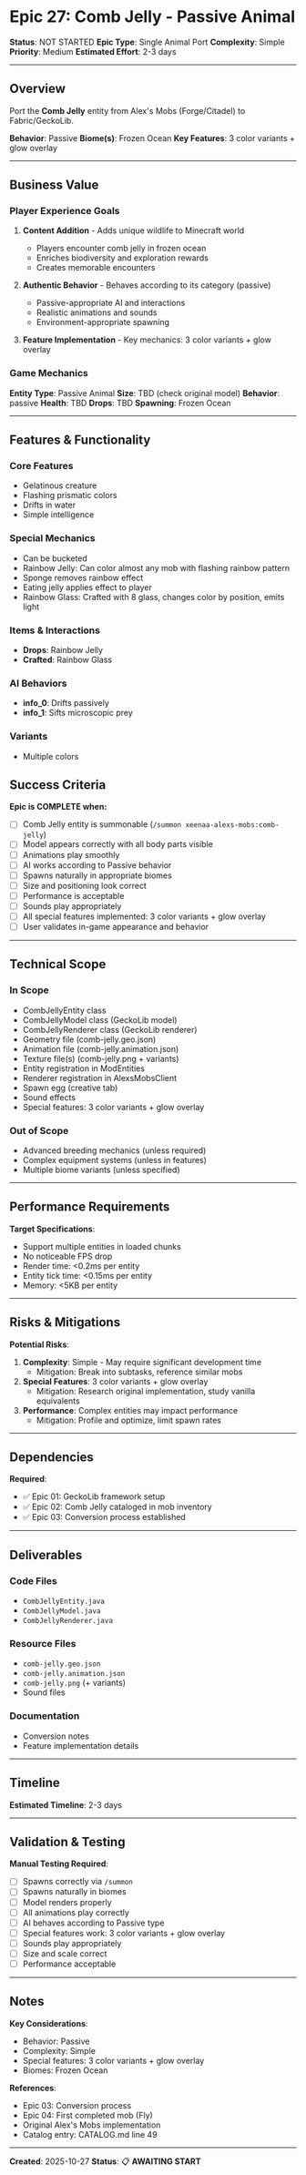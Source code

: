 # Epic 27: Comb Jelly - Passive Animal

**Status**: NOT STARTED
**Epic Type**: Single Animal Port
**Complexity**: Simple
**Priority**: Medium
**Estimated Effort**: 2-3 days

---

## Overview

Port the **Comb Jelly** entity from Alex's Mobs (Forge/Citadel) to Fabric/GeckoLib.

**Behavior**: Passive
**Biome(s)**: Frozen Ocean
**Key Features**: 3 color variants + glow overlay

---

## Business Value

### Player Experience Goals

1. **Content Addition** - Adds unique wildlife to Minecraft world
   - Players encounter comb jelly in frozen ocean
   - Enriches biodiversity and exploration rewards
   - Creates memorable encounters

2. **Authentic Behavior** - Behaves according to its category (passive)
   - Passive-appropriate AI and interactions
   - Realistic animations and sounds
   - Environment-appropriate spawning

3. **Feature Implementation** - Key mechanics: 3 color variants + glow overlay

### Game Mechanics

**Entity Type**: Passive Animal
**Size**: TBD (check original model)
**Behavior**: passive
**Health**: TBD
**Drops**: TBD
**Spawning**: Frozen Ocean

---

## Features & Functionality

### Core Features
- Gelatinous creature
- Flashing prismatic colors
- Drifts in water
- Simple intelligence

### Special Mechanics
- Can be bucketed
- Rainbow Jelly: Can color almost any mob with flashing rainbow pattern
- Sponge removes rainbow effect
- Eating jelly applies effect to player
- Rainbow Glass: Crafted with 8 glass, changes color by position, emits light

### Items & Interactions
- **Drops**: Rainbow Jelly
- **Crafted**: Rainbow Glass

### AI Behaviors
- **info_0**: Drifts passively
- **info_1**: Sifts microscopic prey

### Variants
- Multiple colors


## Success Criteria

**Epic is COMPLETE when:**

- [ ] Comb Jelly entity is summonable (`/summon xeenaa-alexs-mobs:comb-jelly`)
- [ ] Model appears correctly with all body parts visible
- [ ] Animations play smoothly
- [ ] AI works according to Passive behavior
- [ ] Spawns naturally in appropriate biomes
- [ ] Size and positioning look correct
- [ ] Performance is acceptable
- [ ] Sounds play appropriately
- [ ] All special features implemented: 3 color variants + glow overlay
- [ ] User validates in-game appearance and behavior

---

## Technical Scope

### In Scope

- CombJellyEntity class
- CombJellyModel class (GeckoLib model)
- CombJellyRenderer class (GeckoLib renderer)
- Geometry file (comb-jelly.geo.json)
- Animation file (comb-jelly.animation.json)
- Texture file(s) (comb-jelly.png + variants)
- Entity registration in ModEntities
- Renderer registration in AlexsMobsClient
- Spawn egg (creative tab)
- Sound effects
- Special features: 3 color variants + glow overlay

### Out of Scope

- Advanced breeding mechanics (unless required)
- Complex equipment systems (unless in features)
- Multiple biome variants (unless specified)

---

## Performance Requirements

**Target Specifications**:
- Support multiple entities in loaded chunks
- No noticeable FPS drop
- Render time: <0.2ms per entity
- Entity tick time: <0.15ms per entity
- Memory: <5KB per entity

---

## Risks & Mitigations

**Potential Risks**:
1. **Complexity**: Simple - May require significant development time
   - Mitigation: Break into subtasks, reference similar mobs
2. **Special Features**: 3 color variants + glow overlay
   - Mitigation: Research original implementation, study vanilla equivalents
3. **Performance**: Complex entities may impact performance
   - Mitigation: Profile and optimize, limit spawn rates

---

## Dependencies

**Required**:
- ✅ Epic 01: GeckoLib framework setup
- ✅ Epic 02: Comb Jelly cataloged in mob inventory
- ✅ Epic 03: Conversion process established

---

## Deliverables

### Code Files
- `CombJellyEntity.java`
- `CombJellyModel.java`
- `CombJellyRenderer.java`

### Resource Files
- `comb-jelly.geo.json`
- `comb-jelly.animation.json`
- `comb-jelly.png` (+ variants)
- Sound files

### Documentation
- Conversion notes
- Feature implementation details

---

## Timeline

**Estimated Timeline**: 2-3 days

---

## Validation & Testing

**Manual Testing Required**:
- [ ] Spawns correctly via `/summon`
- [ ] Spawns naturally in biomes
- [ ] Model renders properly
- [ ] All animations play correctly
- [ ] AI behaves according to Passive type
- [ ] Special features work: 3 color variants + glow overlay
- [ ] Sounds play appropriately
- [ ] Size and scale correct
- [ ] Performance acceptable

---

## Notes

**Key Considerations**:
- Behavior: Passive
- Complexity: Simple
- Special features: 3 color variants + glow overlay
- Biomes: Frozen Ocean

**References**:
- Epic 03: Conversion process
- Epic 04: First completed mob (Fly)
- Original Alex's Mobs implementation
- Catalog entry: CATALOG.md line 49

---

**Created**: 2025-10-27
**Status**: 📋 **AWAITING START**
